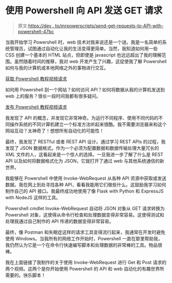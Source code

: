 # 使用 Powershell 向 API 发送 GET 请求

> 原文:[https://dev . to/mrpowerscripts/send-get-requests-to-API-with-powershell-47bc](https://dev.to/mrpowerscripts/send-get-requests-to-api-with-powershell-47bc)

当我开始学习 Powershell 时，web 技术对我来说还是一个谜。我是一名简单的系统管理员，试图通过自动化让我的生活变得更简单。当然，我知道如何用一些 CSS 创建一个基本的 HTML 站点，但即使是 javascript 也远远超出了我的理解范围。虽然随着时间的推移，我对 web 开发产生了兴趣，这促使我了解 Powershell 如何与我的计算机或本地网络之外的事物进行交互。

[获取 Powershell 教程视频请求](https://www.youtube.com/watch?v=7mEmQgGowMY)

如何用 Powershell 刮一个网站？如何访问 API？如何将数据从我的计算机发送到 web 上的服务？很长一段时间我都有很多疑问。

[发布 Powershell 教程视频请求](https://www.youtube.com/watch?v=9piyM38it_8)

我发现了 API 的概念，并发现它非常神奇。为运行不同程序、使用不同代码的不同操作系统的不同计算机建立一个标准方法听起来很酷。我不需要浏览器来和这个网站互动？太神奇了！想想所有自动化的可能性！

最终，我发现了 RESTful 或者 REST API 设计。通过学习 REST APIs 的过程，我发现了 JSON 数据格式。作为一个必须为配置数据和数据传输处理大量冗长的 XML 文件的人，这看起来是一个惊人的选择。一旦我进一步了解了什么是 REST API 以及如何将数据格式化为 JSON，它就打开了通过 web 与其他系统通信的新世界。

我能够在 Powershell 中使用 Invoke-WebRequest 从各种 API 资源中获取或发送数据。我在网上到处寻找各种 API，看看我能用它们做些什么。这鼓励我学习如何制作自己的 API 接口。我最终成功地使用了像 Flask with Python 和 ExpressJS with NodeJS 这样的工具。

Powershell cmdlet Invoke-WebRequest 自动将 JSON 对象从 GET 请求转换为 Powershell 对象，这使得从命令行检查和处理数据变得非常容易。这使得测试和处理我通过自己制作的 API 传递的数据变得非常容易。

最终，像 Postman 和失眠症这样的请求工具变得流行起来，我通常在开发时避免使用 Windows。当我所有的网络工作开始时，Powershell 一直在那里帮助我，我仍然认为它是一个在命令行快速编写脚本和处理数据的非常棒的工具。物品很棒。

我在上面链接了我制作的关于使用 Invoke-WebRequest 进行 Get 和 Post 请求的两个视频。这两个是你开始使用 Powershell 的 API 和 web 自动化的有趣世界所需要的。快乐脚本！